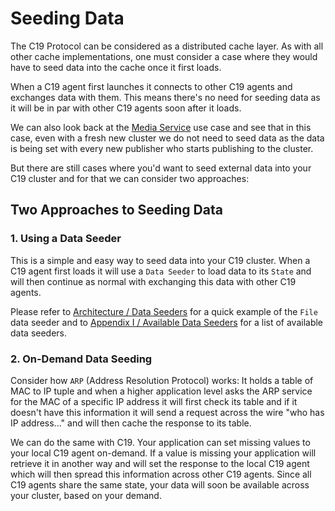 # Seeding Data

The C19 Protocol can be considered as a distributed cache layer. As with all other cache implementations, one must consider a case where they would have to seed 
data into the cache once it first loads.

When a C19 agent first launches it connects to other C19 agents and exchanges data with them. This means there's no need for seeding data as it will be in par with 
other C19 agents soon after it loads. 

We can also look back at the [Media Service] use case and see that in this case, even with a fresh new cluster we do not need to seed data as the data is being set 
with every new publisher who starts publishing to the cluster.

But there are still cases where you'd want to seed external data into your C19 cluster and for that we can consider two approaches:


## Two Approaches to Seeding Data

### 1. Using a Data Seeder
This is a simple and easy way to seed data into your C19 cluster. When a C19 agent first loads it will use a `Data Seeder` to load data 
to its `State` and will then continue as normal with exchanging this data with other C19 agents.

Please refer to [Architecture / Data Seeders] for a quick example of the `File` data seeder and to [Appendix I / Available Data Seeders] for 
a list of available data seeders.

### 2. On-Demand Data Seeding
Consider how `ARP` (Address Resolution Protocol) works: It holds a table of MAC to IP tuple and when a higher application level asks 
the ARP service for the MAC of a specific IP address it will first check its table and if it doesn't have this information it will send a request across 
the wire "who has IP address..." and will then cache the response to its table. 

We can do the same with C19. Your application can set missing values to your local 
C19 agent on-demand. If a value is missing your application will retrieve it in another way and will set the response to the local C19 agent which will then spread this 
information across other C19 agents. Since all C19 agents share the same state, your data will soon be available across your cluster, based on your demand.

[Architecture / Data Seeders]: data-seeders.md
[Appendix I / Available Data Seeders]: appendix-i-data-seeders.md
[Media Service]: use-case-media-server.md
